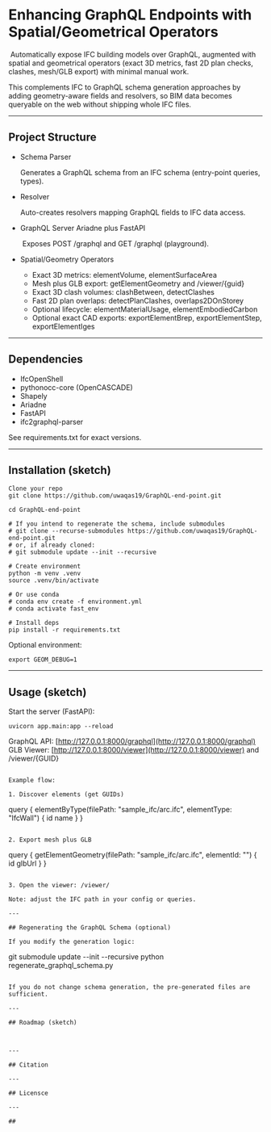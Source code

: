 # Enhancing GraphQL Endpoints with Spatial/Geometrical Operators

 Automatically expose IFC building models over GraphQL, augmented with spatial and geometrical operators (exact 3D metrics, fast 2D plan checks, clashes, mesh/GLB export) with minimal manual work.

This complements IFC to GraphQL schema generation approaches by adding geometry-aware fields and resolvers, so BIM data becomes queryable on the web without shipping whole IFC files.

---

## Project Structure

* Schema Parser 

  &#x20;Generates a GraphQL schema from an IFC schema (entry-point queries, types).
* Resolver

  Auto-creates resolvers mapping GraphQL fields to IFC data access.
* GraphQL Server Ariadne plus FastAPI&#x20;

   Exposes POST /graphql and GET /graphql (playground).
* Spatial/Geometry Operators

  * Exact 3D metrics: elementVolume, elementSurfaceArea
  * Mesh plus GLB export: getElementGeometry and /viewer/{guid}
  * Exact 3D clash volumes: clashBetween, detectClashes
  * Fast 2D plan overlaps: detectPlanClashes, overlaps2DOnStorey
  * Optional lifecycle: elementMaterialUsage, elementEmbodiedCarbon
  * Optional exact CAD exports: exportElementBrep, exportElementStep, exportElementIges

---

## Dependencies

* IfcOpenShell
* pythonocc-core (OpenCASCADE)
* Shapely
* Ariadne
* FastAPI
* ifc2graphql-parser

See requirements.txt for exact versions.

---

## Installation (sketch)

```
Clone your repo
git clone https://github.com/uwaqas19/GraphQL-end-point.git

cd GraphQL-end-point

# If you intend to regenerate the schema, include submodules
# git clone --recurse-submodules https://github.com/uwaqas19/GraphQL-end-point.git
# or, if already cloned:
# git submodule update --init --recursive

# Create environment
python -m venv .venv
source .venv/bin/activate

# Or use conda
# conda env create -f environment.yml
# conda activate fast_env

# Install deps
pip install -r requirements.txt
```

Optional environment:

```
export GEOM_DEBUG=1
```

---

## Usage (sketch)

Start the server (FastAPI):

```
uvicorn app.main:app --reload
```

GraphQL API: [http://127.0.0.1:8000/graphql](http://127.0.0.1:8000/graphql) GLB Viewer: [http://127.0.0.1:8000/viewer](http://127.0.0.1:8000/viewer) and /viewer/{GUID}

```

Example flow:

1. Discover elements (get GUIDs)

```
query { elementByType(filePath: "sample_ifc/arc.ifc", elementType: "IfcWall") { id name } }
```

2. Export mesh plus GLB

```
query { getElementGeometry(filePath: "sample_ifc/arc.ifc", elementId: "<GUID>") { id glbUrl } }
```

3. Open the viewer: /viewer/

Note: adjust the IFC path in your config or queries.

---

## Regenerating the GraphQL Schema (optional)

If you modify the generation logic:

```
git submodule update --init --recursive
python regenerate_graphql_schema.py
```

If you do not change schema generation, the pre-generated files are sufficient.

---

## Roadmap (sketch)



---

## Citation

---

## Licensce

---

##

